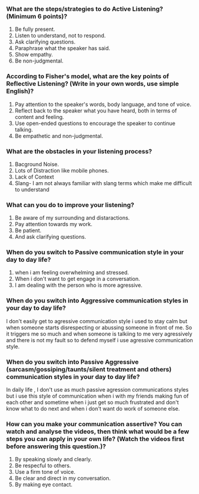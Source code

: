 ###  What are the steps/strategies to do Active Listening? (Minimum 6 points)?

1. Be fully present.  
2. Listen to understand, not to respond.  
3. Ask clarifying questions. 
4. Paraphrase what the speaker has said.  
5. Show empathy.  
6. Be non-judgmental.


###  According to Fisher's model, what are the key points of Reflective Listening? (Write in your own words, use simple English)?
1. Pay attention to the speaker's words, body language, and tone of voice.
2. Reflect back to the speaker what you have heard, both in terms of content and feeling.
3. Use open-ended questions to encourage the speaker to continue talking.
4. Be empathetic and non-judgmental.



### What are the obstacles in your listening process?
1. Bacground Noise.
2. Lots of Distraction like mobile phones.
3. Lack of Context 
4. Slang- I am not always familiar with slang terms which make me difficult to understand



###  What can you do to improve your listening?
1. Be aware of my surrounding and  distaractions.
2. Pay attention towards my work.
3. Be patient. 
4. And ask clarifying questions.



###  When do you switch to Passive communication style in your day to day life?
1. when i am feeling overwhelming and stressed. 
2. When i don't want to get engage in a conversation.
3. I am dealing with the person who is more agressive.


###  When do you switch into Aggressive communication styles in your day to day life?
I don't easily get to agressive communication style i used to stay calm  but when someone starts disrespecting or abussing someone in front of me.
So it triggers me so much and when someone is talkiing to me very agressively and there is not my fault so to defend myself i use agressive communication style.



### When do you switch into Passive Aggressive (sarcasm/gossiping/taunts/silent treatment and others) communication styles in your day to day life?
 In daily life , I don't use as much passive agression communications styles but i use this style of communication  when i with my friends making fun of each other and sometime when i just get so much frustrated and don't know what to do next and when i don't want  do work of someone else.

###  How can you make your communication assertive? You can watch and analyse the videos, then think what would be a few steps you can apply in your own life? (Watch the videos first before answering this question.)?
1. By speaking slowly and clearly.
2. Be respecful to others.
3. Use a firm tone of voice.
4. Be clear and direct in my conversation. 
5. By making eye contact.







 
